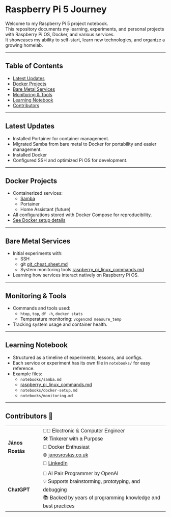 # Raspberry Pi 5 Journey

Welcome to my Raspberry Pi 5 project notebook.  
This repository documents my learning, experiments, and personal projects with Raspberry Pi OS, Docker, and various services.  
It showcases my ability to self-start, learn new technologies, and organize a growing homelab.

---

## Table of Contents
- [Latest Updates](#latest-updates)
- [Docker Projects](#docker-projects)
- [Bare Metal Services](#bare-metal-services)
- [Monitoring & Tools](#monitoring--tools)
- [Learning Notebook](#learning-notebook)
- [Contributors](#contributors)

---

## Latest Updates
- Installed Portainer for container management.
- Migrated Samba from bare metal to Docker for portability and easier management.
- Installed Docker
- Configured SSH and optimized Pi OS for development.

---

## Docker Projects
- Containerized services:
  - [Samba](notebooks/samba_setup_pi.md)
  - Portainer
  - Home Assistant (future)
- All configurations stored with Docker Compose for reproducibility.
- [See Docker setup details](notebooks/docker_setup_rpi_5.md)

---

## Bare Metal Services
- Initial experiments with:
  - SSH
  - git [git_cheat_sheet.md](https://github.com/Janos11/Robot_Web_Controller/blob/master/git_cheat_sheet.md)
  - System monitoring tools [raspberry_pi_linux_commands.md](notebooks/raspberry_pi_linux_commands.md)
- Learning how services interact natively on Raspberry Pi OS.

---

## Monitoring & Tools
- Commands and tools used:
  - `htop`, `top`, `df -h`, `docker stats`
  - Temperature monitoring: `vcgencmd measure_temp`
- Tracking system usage and container health.

---

## Learning Notebook
- Structured as a timeline of experiments, lessons, and configs.
- Each service or experiment has its own file in `notebooks/` for easy reference.
- Example files:
  - `notebooks/samba.md`
  - [raspberry_pi_linux_commands.md](https://github.com/Janos11/Raspberry_Pi_5/blob/main/notebooks/raspberry_pi_linux_commands.md)
  - `notebooks/docker-setup.md`
  - `notebooks/monitoring.md`


---
## Contributors 🤝

<table style="font-family: Arial, sans-serif; line-height: 1.6;">
  <tr>
    <td><strong>János Rostás</strong></td>
    <td>
      👨‍💻 Electronic & Computer Engineer<br>
      🛠️ Tinkerer with a Purpose<br>
      🐳 Docker Enthusiast<br>
      🌐 <a href="https://janosrostas.co.uk" target="_blank">janosrostas.co.uk</a><br>
      🔗 <a href="https://www.linkedin.com/in/janos-rostas/" target="_blank">LinkedIn</a>
    </td>
  </tr>
  <tr>
    <td><strong>ChatGPT</strong></td>
    <td>
      🤖 AI Pair Programmer by OpenAI<br>
      💡 Supports brainstorming, prototyping, and debugging<br>
      📚 Backed by years of programming knowledge and best practices
    </td>
  </tr>
</table>
  
